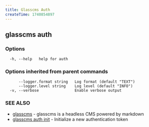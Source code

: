 ```yaml
---
title: Glasscms Auth
createTime: 1740854897
---
```

## glasscms auth



### Options

```
  -h, --help   help for auth
```

### Options inherited from parent commands

```
      --logger.format string   Log format (default "TEXT")
      --logger.level string    Log level (default "INFO")
  -v, --verbose                Enable verbose output
```

### SEE ALSO

* [glasscms](glasscms.md)	 - glasscms is a headless CMS powered by markdown
* [glasscms auth init](glasscms_auth_init.md)	 - Initialize a new authentication token

